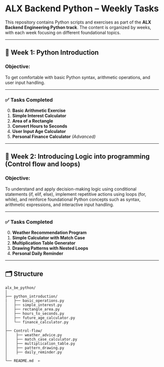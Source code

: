 # ALX Backend Python – Weekly Tasks

This repository contains Python scripts and exercises as part of the **ALX Backend Engineering Python track**. The content is organized by weeks, with each week focusing on different foundational topics.

---

## 📅 Week 1: Python Introduction

### Objective:
To get comfortable with basic Python syntax, arithmetic operations, and user input handling.

---

### ✅ Tasks Completed

0. **Basic Arithmetic Exercise**
1. **Simple Interest Calculator**  
2. **Area of a Rectangle**  
3. **Convert Hours to Seconds**  
4. **User Input Age Calculator**  
5. **Personal Finance Calculator** *(Advanced)*  

---

## 📅 Week 2: Introducing Logic into programming (Control flow and loops)

### Objective:
To understand and apply decision-making logic using conditional statements (if, elif, else), implement repetitive actions using loops (for, while), and reinforce foundational Python concepts such as syntax, arithmetic expressions, and interactive input handling.

---

### ✅ Tasks Completed

0. **Weather Recommendation Program**
1. **Simple Calculator with Match Case**  
2. **Multiplication Table Generator**  
3. **Drawing Patterns with Nested Loops**  
4. **Personal Daily Reminder**  

---

## 🗂 Structure

```plaintext
alx_be_python/
│
├── python_introduction/
|   ├── basic_operations.py
│   ├── simple_interest.py
│   ├── rectangle_area.py
│   ├── hours_to_seconds.py
│   ├── future_age_calculator.py
│   └── finance_calculator.py
│
├── Control-flow/
│    ├── weather_advice.py
│    ├── match_case_calculator.py
│    ├── multiplication_table.py
│    ├── pattern_drawing.py
│    ├── daily_reminder.py
│
└── README.md  ←
